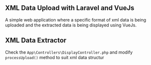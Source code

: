 ## XML Data Upload with Laravel and VueJs

A simple web application where a specific format of xml data is being uploaded and
the extracted data is being displayed using VueJs.

## XML Data Extractor
Check the ``` App\Controllers\DisplayController.php ``` and modify ``` processUpload() ``` method to suit xml data structur